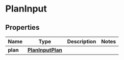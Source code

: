 

# PlanInput


## Properties

| Name | Type | Description | Notes |
|------------ | ------------- | ------------- | -------------|
|**plan** | [**PlanInputPlan**](PlanInputPlan.md) |  |  |



